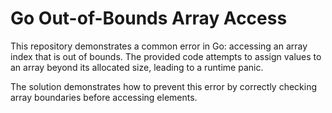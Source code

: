# Go Out-of-Bounds Array Access

This repository demonstrates a common error in Go: accessing an array index that is out of bounds.  The provided code attempts to assign values to an array beyond its allocated size, leading to a runtime panic.

The solution demonstrates how to prevent this error by correctly checking array boundaries before accessing elements.